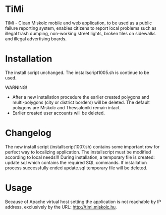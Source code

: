 # TiMi
TiMi - Clean Miskolc mobile and web application, to be used as a public failure reporting system, enables citizens to report local problems such as illegal trash dumping, non-working street lights, broken tiles on sidewalks and illegal advertising boards.

# Installation
The install script unchanged. The installscript1005.sh is continue to be used.

WARNING!
- After a new installation procedure the earlier created polygons and multi-polygons (city or district borders) will be deleted. The default polygons are Miskolc and Thessaloniki remain intact.
- Earlier created user accounts will be deleted.

# Changelog
The new install script (installscript1007.sh) contains some important row for perfect way to localizing application.
The installscript must be modified according to local needs!!!
During installation, a temporary file is created: update.sql which contains the required SQL commands.
If installation process successfully ended update.sql temporary file will be deleted.

# Usage
Because of Apache virtual host setting the application is not reachable by IP address, exclusively by the URL: http://timi.miskolc.hu.

